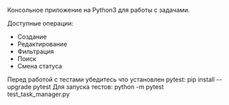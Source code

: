 Консольное приложение на Python3 для работы с задачами.

Доступные операции:
- Создание
- Редактирование
- Фильтрация
- Поиск
- Смена статуса

Перед работой с тестами убедитесь что установлен pytest: pip install --upgrade pytest
Для запуска тестов: python -m pytest test_task_manager.py
